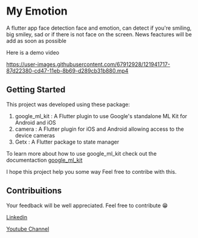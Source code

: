 # My Emotion

A flutter app face detection face and emotion, can detect if you're smiling, big smiley, sad or if there is not face on the screen.
News feactures will be add as soon as possible

Here is a demo video

https://user-images.githubusercontent.com/67912928/121941717-87d22380-cd47-11eb-8b69-d289cb31b880.mp4

## Getting Started

This project was developed using these package:
1. google_ml_kit : A Flutter plugin to use Google's standalone ML Kit for Android and iOS
2. camera : A Flutter plugin for iOS and Android allowing access to the device cameras
3. Getx : A Flutter package to state manager

To learn more about how to use google_ml_kit check out the documentaction [google_ml_kit](https://pub.dev/packages/google_ml_kit)

I hope this project help you some way
Feel free to contribe with this.

## Contribuitions
Your feedback will be well appreciated. 
Feel free to contribute 😁

[Linkedin](https://www.linkedin.com/in/ant%C3%B3nio-nicolau-5b7557181/)

[Youtube Channel](https://www.youtube.com/channel/UCEWMpqJBIAjO3Lholi6VsDA)
